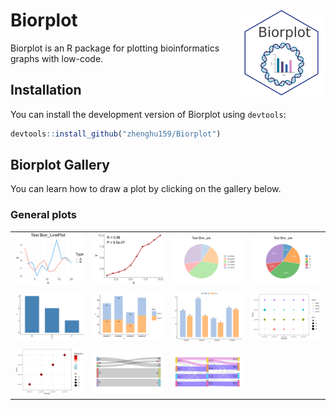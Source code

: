 
<!-- README.md is generated from README.Rmd. Please edit that file -->

# Biorplot <a href="https://zhenghu159.github.io/Biorplot"><img src="man/figures/logo.png" align="right" height="138" /></a>

Biorplot is an R package for plotting bioinformatics graphs with
low-code.

## Installation

You can install the development version of Biorplot using `devtools`:

``` r
devtools::install_github("zhenghu159/Biorplot")
```

## Biorplot Gallery

You can learn how to draw a plot by clicking on the gallery below.

### General plots

<table width="1500">
<tr>
<td width="300">
<justify>
<a href=https://ZhengTiger.github.io/Biorplot/articles/General_Plots.html#base-lineplot target="-blank" title="Bior_LinePlot()">
<img src="https://raw.githubusercontent.com/ZhengTiger/Biorplot/main/vignettes/images/Bior_LinePlot1.png" >
</a> </justify>
</td>
<td width="300">
<justify>
<a href=https://ZhengTiger.github.io/Biorplot/articles/General_Plots.html#correlation-lineplot target="-blank" title="Bior_LinePlot()">
<img src="https://raw.githubusercontent.com/ZhengTiger/Biorplot/main/vignettes/images/Bior_LinePlot2.png" >
</a> </justify>
</td>
<td width="300">
<justify>
<a href=https://ZhengTiger.github.io/Biorplot/articles/General_Plots.html#base-pieplot target="-blank" title="Bior_PiePlot()">
<img src="https://raw.githubusercontent.com/ZhengTiger/Biorplot/main/vignettes/images/Bior_PiePlot1.png" >
</a> </justify>
</td>
<td width="300">
<justify>
<a href=https://ZhengTiger.github.io/Biorplot/articles/General_Plots.html#pieplot-with-label target="-blank" title="Bior_PiePlot()">
<img src="https://raw.githubusercontent.com/ZhengTiger/Biorplot/main/vignettes/images/Bior_PiePlot2.png" >
</a> </justify>
</td>
</tr>
<tr>
<td width="300">
<justify>
<a href=https://ZhengTiger.github.io/Biorplot/articles/General_Plots.html#base-barplot target="-blank" title="Bior_BarPlot()">
<img src="https://raw.githubusercontent.com/ZhengTiger/Biorplot/main/vignettes/images/Bior_BarPlot1.png" >
</a> <justify>
</td>
<td width="300">
<justify>
<a href=https://ZhengTiger.github.io/Biorplot/articles/General_Plots.html#stack-barplot target="-blank" title="Bior_BarPlot()">
<img src="https://raw.githubusercontent.com/ZhengTiger/Biorplot/main/vignettes/images/Bior_BarPlot2.png" >
</a> <justify>
</td>
<td width="300">
<justify>
<a href=https://ZhengTiger.github.io/Biorplot/articles/General_Plots.html#dodged-barplot target="-blank" title="Bior_BarPlot()">
<img src="https://raw.githubusercontent.com/ZhengTiger/Biorplot/main/vignettes/images/Bior_BarPlot3.png" >
</a> <justify>
</td>
<td width="300">
<justify>
<a href=https://ZhengTiger.github.io/Biorplot/articles/General_Plots.html#basic-dotplot target="-blank"  title="Bior_DotPlot()">
<img src="https://raw.githubusercontent.com/ZhengTiger/Biorplot/main/vignettes/images/Bior_DotPlot1.png" >
</a> <justify>
</td>
</tr>
<tr>
<td width="300">
<justify>
<a href=https://ZhengTiger.github.io/Biorplot/articles/General_Plots.html#expression-dotplot target="-blank"  title="Bior_DotPlot()">
<img src="https://raw.githubusercontent.com/ZhengTiger/Biorplot/main/vignettes/images/Bior_DotPlot2.png" >
</a> <justify>
</td>
<td width="300">
<justify>
<a href=https://ZhengTiger.github.io/Biorplot/articles/General_Plots.html#basic-sankeyplot target="-blank" title="Bior_SankeyPlot()">
<img src="https://raw.githubusercontent.com/ZhengTiger/Biorplot/main/vignettes/images/Bior_SankeyPlot1.png" >
</a> </justify>
</td>
<td width="300">
<justify>
<a href=https://ZhengTiger.github.io/Biorplot/articles/General_Plots.html#multi-layer-sankeyplot target="-blank" title="Bior_SankeyPlot()">
<img src="https://raw.githubusercontent.com/ZhengTiger/Biorplot/main/vignettes/images/Bior_SankeyPlot2.png" >
</a> </justify>
</td>
<td width="300">
<justify> </justify>
</td>
</tr>
</table>
